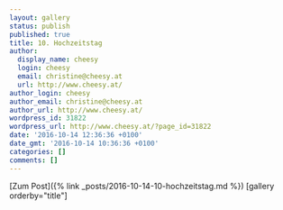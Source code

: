 ```yaml
---
layout: gallery
status: publish
published: true
title: 10. Hochzeitstag
author:
  display_name: cheesy
  login: cheesy
  email: christine@cheesy.at
  url: http://www.cheesy.at/
author_login: cheesy
author_email: christine@cheesy.at
author_url: http://www.cheesy.at/
wordpress_id: 31822
wordpress_url: http://www.cheesy.at/?page_id=31822
date: '2016-10-14 12:36:36 +0100'
date_gmt: '2016-10-14 10:36:36 +0100'
categories: []
comments: []
---
```


[Zum Post]({% link _posts/2016-10-14-10-hochzeitstag.md %})
[gallery orderby="title"]
